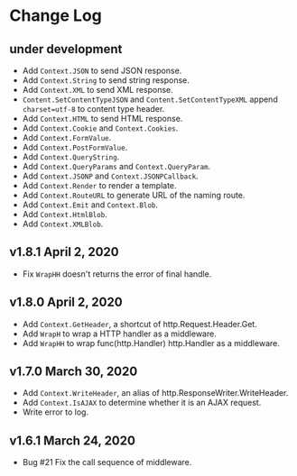 Change Log
==========

under development
-----------------
- Add `Context.JSON` to send JSON response.
- Add `Context.String` to send string response.
- Add `Context.XML` to send XML response.
- `Content.SetContentTypeJSON` and `Content.SetContentTypeXML` append `charset=utf-8` to content type header.
- Add `Context.HTML` to send HTML response.
- Add `Context.Cookie` and `Context.Cookies`.
- Add `Context.FormValue`.
- Add `Context.PostFormValue`.
- Add `Context.QueryString`.
- Add `Context.QueryParams` and `Context.QueryParam`.
- Add `Context.JSONP` and `Context.JSONPCallback`.
- Add `Context.Render` to render a template.
- Add `Context.RouteURL` to generate URL of the naming route.
- Add `Context.Emit` and `Context.Blob`.
- Add `Context.HtmlBlob`.
- Add `Context.XMLBlob`.

v1.8.1 April 2, 2020
--------------------
- Fix `WrapHH` doesn't returns the error of final handle.

v1.8.0 April 2, 2020
--------------------
- Add `Context.GetHeader`, a shortcut of http.Request.Header.Get.
- Add `WrapH` to wrap a HTTP handler as a middleware.
- Add `WrapHH` to wrap func(http.Handler) http.Handler as a middleware.

v1.7.0 March 30, 2020
---------------------
- Add `Context.WriteHeader`, an alias of http.ResponseWriter.WriteHeader.
- Add `Context.IsAJAX` to determine whether it is an AJAX request.
- Write error to log.

v1.6.1 March 24, 2020
---------------------
- Bug #21 Fix the call sequence of middleware.
